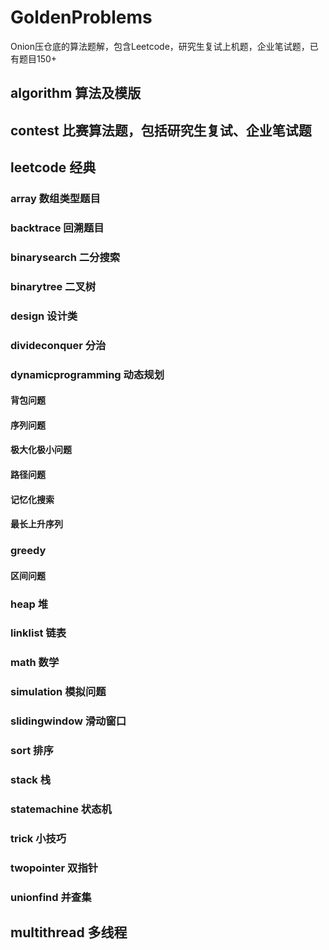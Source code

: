 # GoldenProblems
Onion压仓底的算法题解，包含Leetcode，研究生复试上机题，企业笔试题，已有题目150+

## algorithm 算法及模版
## contest 比赛算法题，包括研究生复试、企业笔试题
## leetcode 经典
### array 数组类型题目
### backtrace 回溯题目
### binarysearch 二分搜索
### binarytree 二叉树
### design 设计类
### divideconquer 分治
### dynamicprogramming 动态规划
#### 背包问题
#### 序列问题
#### 极大化极小问题
#### 路径问题
#### 记忆化搜索
#### 最长上升序列
### greedy
#### 区间问题
### heap 堆
### linklist 链表
### math 数学
### simulation 模拟问题
### slidingwindow 滑动窗口
### sort 排序
### stack 栈
### statemachine 状态机
### trick 小技巧
### twopointer 双指针
### unionfind 并查集
## multithread 多线程
